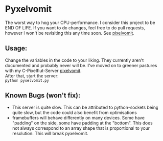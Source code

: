 # Pyxelvomit

The worst way to hog your CPU-performance. I consider this project to be END OF LIFE. If you want to do changes, feel free to do pull requests, however I won't be revisiting this any time soon. See [pixelvomit](https://github.com/jarainf/pixelvomit).

## Usage:
Change the variables in the code to your liking. They currently aren't documented and probably never will be. I've moved on to greener pastures with my C-Pixelflut-Server [pixelvomit](https://github.com/jarainf/pixelvomit).  
After that, start the server:  
`python pyxelvomit.py`

## Known Bugs (won't fix):
- This server is quite slow. This can be attributed to python-sockets being quite slow, but the code could also benefit from optimisations
- framebuffers will behave differently on many devices. Some have "padding" on the side, some have padding at the "bottom". This does not always correspond to an array shape that is proportional to your resolution. This will break pyxelvomit.

